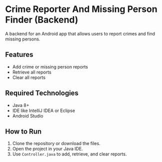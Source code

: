 # Crime Reporter And Missing Person Finder (Backend)

A backend for an Android app that allows users to report crimes and find missing persons.

## Features
- Add crime or missing person reports
- Retrieve all reports
- Clear all reports

## Required Technologies
- Java 8+
- IDE like IntelliJ IDEA or Eclipse
- Android Studio

## How to Run
1. Clone the repository or download the files.
2. Open the project in your Java IDE.
3. Use `Controller.java` to add, retrieve, and clear reports.
